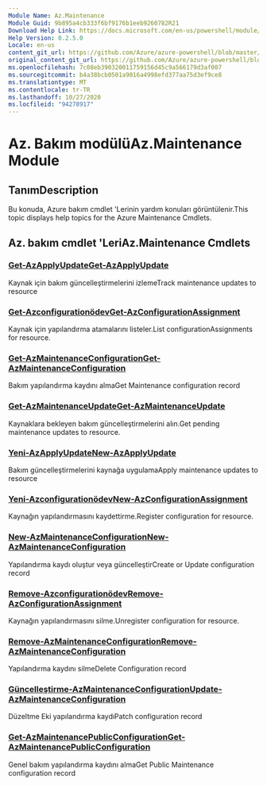 ```yaml
---
Module Name: Az.Maintenance
Module Guid: 9b895a4cb333f6bf9176b1eeb9260782R21
Download Help Link: https://docs.microsoft.com/en-us/powershell/module/az.maintenance
Help Version: 0.2.5.0
Locale: en-us
content_git_url: https://github.com/Azure/azure-powershell/blob/master/src/Maintenance/Maintenance/help/Az.Maintenance.md
original_content_git_url: https://github.com/Azure/azure-powershell/blob/master/src/Maintenance/Maintenance/help/Az.Maintenance.md
ms.openlocfilehash: 7c08eb390320011759156d45c9a566179d3af007
ms.sourcegitcommit: b4a38bcb0501a9016a4998efd377aa75d3ef9ce8
ms.translationtype: MT
ms.contentlocale: tr-TR
ms.lasthandoff: 10/27/2020
ms.locfileid: "94278917"
---
```

# <span data-ttu-id="deabf-101">Az. Bakım modülü</span><span class="sxs-lookup"><span data-stu-id="deabf-101">Az.Maintenance Module</span></span>
## <span data-ttu-id="deabf-102">Tanım</span><span class="sxs-lookup"><span data-stu-id="deabf-102">Description</span></span>
<span data-ttu-id="deabf-103">Bu konuda, Azure bakım cmdlet 'Lerinin yardım konuları görüntülenir.</span><span class="sxs-lookup"><span data-stu-id="deabf-103">This topic displays help topics for the Azure Maintenance Cmdlets.</span></span>

## <span data-ttu-id="deabf-104">Az. bakım cmdlet 'Leri</span><span class="sxs-lookup"><span data-stu-id="deabf-104">Az.Maintenance Cmdlets</span></span>
### [<span data-ttu-id="deabf-105">Get-AzApplyUpdate</span><span class="sxs-lookup"><span data-stu-id="deabf-105">Get-AzApplyUpdate</span></span>](Get-AzApplyUpdate.md)
<span data-ttu-id="deabf-106">Kaynak için bakım güncelleştirmelerini izleme</span><span class="sxs-lookup"><span data-stu-id="deabf-106">Track maintenance updates to resource</span></span>

### [<span data-ttu-id="deabf-107">Get-Azconfigurationödev</span><span class="sxs-lookup"><span data-stu-id="deabf-107">Get-AzConfigurationAssignment</span></span>](Get-AzConfigurationAssignment.md)
<span data-ttu-id="deabf-108">Kaynak için yapılandırma atamalarını listeler.</span><span class="sxs-lookup"><span data-stu-id="deabf-108">List configurationAssignments for resource.</span></span>

### [<span data-ttu-id="deabf-109">Get-AzMaintenanceConfiguration</span><span class="sxs-lookup"><span data-stu-id="deabf-109">Get-AzMaintenanceConfiguration</span></span>](Get-AzMaintenanceConfiguration.md)
<span data-ttu-id="deabf-110">Bakım yapılandırma kaydını alma</span><span class="sxs-lookup"><span data-stu-id="deabf-110">Get Maintenance configuration record</span></span>

### [<span data-ttu-id="deabf-111">Get-AzMaintenanceUpdate</span><span class="sxs-lookup"><span data-stu-id="deabf-111">Get-AzMaintenanceUpdate</span></span>](Get-AzMaintenanceUpdate.md)
<span data-ttu-id="deabf-112">Kaynaklara bekleyen bakım güncelleştirmelerini alın.</span><span class="sxs-lookup"><span data-stu-id="deabf-112">Get pending maintenance updates to resource.</span></span>

### [<span data-ttu-id="deabf-113">Yeni-AzApplyUpdate</span><span class="sxs-lookup"><span data-stu-id="deabf-113">New-AzApplyUpdate</span></span>](New-AzApplyUpdate.md)
<span data-ttu-id="deabf-114">Bakım güncelleştirmelerini kaynağa uygulama</span><span class="sxs-lookup"><span data-stu-id="deabf-114">Apply maintenance updates to resource</span></span>

### [<span data-ttu-id="deabf-115">Yeni-Azconfigurationödev</span><span class="sxs-lookup"><span data-stu-id="deabf-115">New-AzConfigurationAssignment</span></span>](New-AzConfigurationAssignment.md)
<span data-ttu-id="deabf-116">Kaynağın yapılandırmasını kaydettirme.</span><span class="sxs-lookup"><span data-stu-id="deabf-116">Register configuration for resource.</span></span>

### [<span data-ttu-id="deabf-117">New-AzMaintenanceConfiguration</span><span class="sxs-lookup"><span data-stu-id="deabf-117">New-AzMaintenanceConfiguration</span></span>](New-AzMaintenanceConfiguration.md)
<span data-ttu-id="deabf-118">Yapılandırma kaydı oluştur veya güncelleştir</span><span class="sxs-lookup"><span data-stu-id="deabf-118">Create or Update configuration record</span></span>

### [<span data-ttu-id="deabf-119">Remove-Azconfigurationödev</span><span class="sxs-lookup"><span data-stu-id="deabf-119">Remove-AzConfigurationAssignment</span></span>](Remove-AzConfigurationAssignment.md)
<span data-ttu-id="deabf-120">Kaynağın yapılandırmasını silme.</span><span class="sxs-lookup"><span data-stu-id="deabf-120">Unregister configuration for resource.</span></span>

### [<span data-ttu-id="deabf-121">Remove-AzMaintenanceConfiguration</span><span class="sxs-lookup"><span data-stu-id="deabf-121">Remove-AzMaintenanceConfiguration</span></span>](Remove-AzMaintenanceConfiguration.md)
<span data-ttu-id="deabf-122">Yapılandırma kaydını silme</span><span class="sxs-lookup"><span data-stu-id="deabf-122">Delete Configuration record</span></span>

### [<span data-ttu-id="deabf-123">Güncelleştirme-AzMaintenanceConfiguration</span><span class="sxs-lookup"><span data-stu-id="deabf-123">Update-AzMaintenanceConfiguration</span></span>](Update-AzMaintenanceConfiguration.md)
<span data-ttu-id="deabf-124">Düzeltme Eki yapılandırma kaydı</span><span class="sxs-lookup"><span data-stu-id="deabf-124">Patch configuration record</span></span>

### [<span data-ttu-id="deabf-125">Get-AzMaintenancePublicConfiguration</span><span class="sxs-lookup"><span data-stu-id="deabf-125">Get-AzMaintenancePublicConfiguration</span></span>](Get-AzMaintenancePublicConfiguration.md)
<span data-ttu-id="deabf-126">Genel bakım yapılandırma kaydını alma</span><span class="sxs-lookup"><span data-stu-id="deabf-126">Get Public Maintenance configuration record</span></span>

